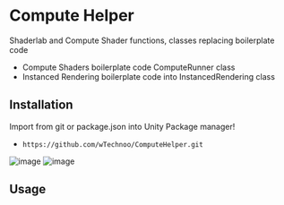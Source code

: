 # Compute Helper
Shaderlab and Compute Shader functions, classes replacing boilerplate code
- Compute Shaders boilerplate code ComputeRunner class
- Instanced Rendering boilerplate code into InstancedRendering class

## Installation
Import from git or package.json into Unity Package manager!

- `https://github.com/wTechnoo/ComputeHelper.git`

![image](https://user-images.githubusercontent.com/71846381/196069018-db5fcf8a-b5bf-45e1-b8a4-12c3a747c892.png)
![image](https://user-images.githubusercontent.com/71846381/196069037-961aa0b8-9427-49e9-b91e-9aa8dd84648e.png)

## Usage
